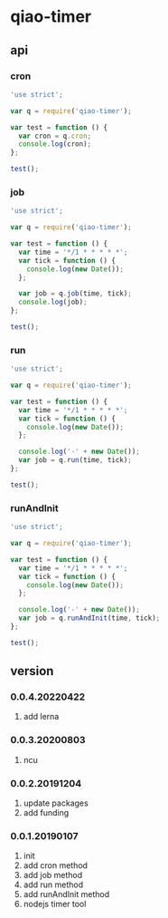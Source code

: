 # qiao-timer

## api

### cron

```javascript
'use strict';

var q = require('qiao-timer');

var test = function () {
  var cron = q.cron;
  console.log(cron);
};

test();
```

### job

```javascript
'use strict';

var q = require('qiao-timer');

var test = function () {
  var time = '*/1 * * * * *';
  var tick = function () {
    console.log(new Date());
  };

  var job = q.job(time, tick);
  console.log(job);
};

test();
```

### run

```javascript
'use strict';

var q = require('qiao-timer');

var test = function () {
  var time = '*/1 * * * * *';
  var tick = function () {
    console.log(new Date());
  };

  console.log('-' + new Date());
  var job = q.run(time, tick);
};

test();
```

### runAndInit

```javascript
'use strict';

var q = require('qiao-timer');

var test = function () {
  var time = '*/1 * * * * *';
  var tick = function () {
    console.log(new Date());
  };

  console.log('-' + new Date());
  var job = q.runAndInit(time, tick);
};

test();
```

## version

### 0.0.4.20220422

1. add lerna

### 0.0.3.20200803

1. ncu

### 0.0.2.20191204

1. update packages
2. add funding

### 0.0.1.20190107

1. init
2. add cron method
3. add job method
4. add run method
5. add runAndInit method
6. nodejs timer tool
